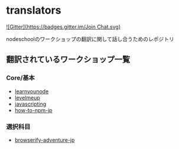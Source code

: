 # translators

[![Gitter](https://badges.gitter.im/Join Chat.svg)](https://gitter.im/nodeschool/nodeschool-japan?utm_source=badge&utm_medium=badge&utm_campaign=pr-badge&utm_content=badge)


nodeschoolのワークショップの翻訳に関して話し合うためのレポジトリ

## 翻訳されているワークショップ一覧

### Core/基本

- [learnyounode](https://github.com/workshopper/learnyounode)
- [levelmeup](https://github.com/maxogden/levelmeup-jp)
- [javascripting](https://github.com/ledsun/javascripting)
- [how-to-npm-jp](https://github.com/nodeschool-jp/how-to-npm-jp)

### 選択科目

- [browserify-adventure-jp](https://github.com/maxogden/browserify-adventure-jp)
